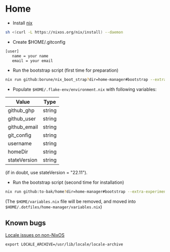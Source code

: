 # Home

* Install [nix](https://nixos.org/download.html)
```sh
sh <(curl -L https://nixos.org/nix/install) --daemon
```

* Create $HOME/.gitconfig
```sh
[user]
   name = your name
   email = your email
```

* Run the bootstrap script (first time for preparation)
```sh
nix run github:borune/nix_boot_strap?dir=home-manager#bootstrap --extra-experimental-features "nix-command flakes"
```

* Populate `$HOME/.flake-env/environment.nix` with following variables:

| Value        | Type   |
|--------------|--------|
| github_ghp   | string |
| github_user  | string |
| github_email | string |
| git_config   | string |
| username     | string |
| homeDir      | string |
| stateVersion | string |

(if in doubt, use stateVersion = "22.11").

* Run the bootstrap script (second time for installation)
```sh
nix run github:to-bak/home?dir=home-manager#bootstrap --extra-experimental-features "nix-command flakes"
```
(The `$HOME/variables.nix` file will be removed, and moved into `$HOME/.dotfiles/home-manager/variables.nix`)

## Known bugs

[Locale issues on non-NixOS](https://nixos.wiki/wiki/Locales)
```
export LOCALE_ARCHIVE=/usr/lib/locale/locale-archive
```
